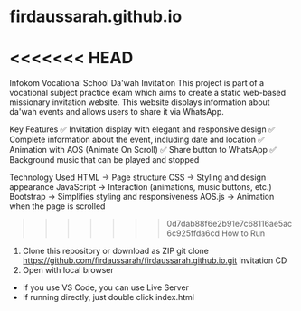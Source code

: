 # firdaussarah.github.io

<<<<<<< HEAD
=======
Infokom Vocational School Da'wah Invitation
This project is part of a vocational subject practice exam which aims to create a static web-based missionary invitation website. This website displays information about da'wah events and allows users to share it via WhatsApp.

Key Features
✅ Invitation display with elegant and responsive design
✅ Complete information about the event, including date and location
✅ Animation with AOS (Animate On Scroll)
✅ Share button to WhatsApp
✅ Background music that can be played and stopped

Technology Used
HTML → Page structure
CSS → Styling and design appearance
JavaScript → Interaction (animations, music buttons, etc.)
Bootstrap → Simplifies styling and responsiveness
AOS.js → Animation when the page is scrolled

>>>>>>> 0d7dab88f6e2b91e7c68116ae5ac6c925ffda6cd
How to Run
1. Clone this repository or download as ZIP
git clone https://github.com/firdaussarah/firdaussarah.github.io.git
invitation CD
2. Open with local browser
- If you use VS Code, you can use Live Server
- If running directly, just double click index.html
